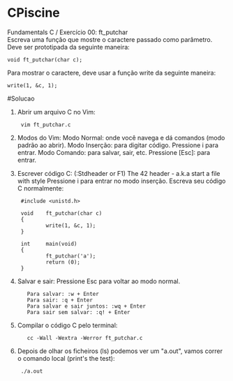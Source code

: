 # CPiscine
Fundamentals C / Exercício 00: ft_putchar    
Escreva uma função que mostre o caractere passado como parâmetro.
Deve ser prototipada da seguinte maneira:
    
    void ft_putchar(char c);

Para mostrar o caractere, deve usar a função write da seguinte maneira:

    write(1, &c, 1);


#Solucao
1. Abrir um arquivo C no Vim:
  
        vim ft_putchar.c

2. Modos do Vim:
  Modo Normal: onde você navega e dá comandos (modo padrão ao abrir).
  Modo Inserção: para digitar código. Pressione i para entrar.
  Modo Comando: para salvar, sair, etc. Pressione [Esc]: para entrar.

3. Escrever código C:
  (:Stdheader or F1) The 42 header - a.k.a start a file with style
  Pressione i para entrar no modo inserção.
  Escreva seu código C normalmente:

        #include <unistd.h>
        
        void    ft_putchar(char c)
        {
                write(1, &c, 1);
        }
        
        int     main(void)
        {
                ft_putchar('a');
                return (0);
        }


4. Salvar e sair:
  Pressione Esc para voltar ao modo normal.
  
          Para salvar: :w + Enter
          Para sair: :q + Enter
          Para salvar e sair juntos: :wq + Enter
          Para sair sem salvar: :q! + Enter

5. Compilar o código C pelo terminal:

          cc -Wall -Wextra -Werror ft_putchar.c

6. Depois de olhar os ficheiros (ls) podemos ver um "a.out", vamos correr o comando local (print's the test):
  
        ./a.out



